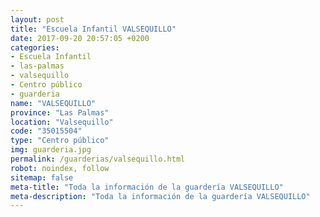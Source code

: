 ```yaml
---
layout: post
title: "Escuela Infantil VALSEQUILLO"
date: 2017-09-20 20:57:05 +0200
categories:
- Escuela Infantil
- las-palmas
- valsequillo
- Centro público
- guarderia
name: "VALSEQUILLO"
province: "Las Palmas"
location: "Valsequillo"
code: "35015504"
type: "Centro público"
img: guarderia.jpg
permalink: /guarderias/valsequillo.html
robot: noindex, follow
sitemap: false
meta-title: "Toda la información de la guardería VALSEQUILLO"
meta-description: "Toda la información de la guardería VALSEQUILLO"
---
```

